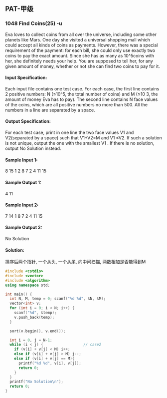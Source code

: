 ## PAT-甲级

### 1048 Find Coins(25) -u

Eva loves to collect coins from all over the universe, including some other planets like Mars. One day she visited a universal shopping mall which could accept all kinds of coins as payments. However, there was a special requirement of the payment: for each bill, she could only use exactly two coins to pay the exact amount. Since she has as many as 10^5coins with her, she definitely needs your help. You are supposed to tell her, for any given amount of money, whether or not she can find two coins to pay for it.

#### Input Specification:
Each input file contains one test case. For each case, the first line contains 2 positive numbers: N (≤10^5, the total number of coins) and M (≤10
​3, the amount of money Eva has to pay). The second line contains N face values of the coins, which are all positive numbers no more than 500. All the numbers in a line are separated by a space.

#### Output Specification:
For each test case, print in one line the two face values V1 and V2(separated by a space) such that V1+V2=M and V1 ≤V2. If such a solution is not unique, output the one with the smallest V1
. If there is no solution, output No Solution instead.

#### Sample Input 1:
8 15
1 2 8 7 2 4 11 15

#### Sample Output 1:
4 11

#### Sample Input 2:
7 14
1 8 7 2 4 11 15

#### Sample Output 2:
No Solution


#### Solution:

排序后两个指针, 一个从头, 一个从尾, 向中间扫描, 两数相加是否能得到M

```cpp
#include <cstdio>
#include <vector>
#include <algorithm>
using namespace std;

int main() {
  int N, M, temp = 0; scanf("%d %d", &N, &M);
  vector<int> v;
  for (int i = 0; i < N; i++) {
    scanf("%d", &temp);
    v.push_back(temp);
  }

  sort(v.begin(), v.end());

  int i = 0, j = N-1;
  while (i < j) {                  // case2
    if (v[i] + v[j] < M) i++;
    else if (v[i] + v[j] > M) j--;
    else if (v[i] + v[j] == M){
      printf("%d %d", v[i], v[j]);
      return 0;
    }
  }
  printf("No Solution\n");
  return 0;
}
```
